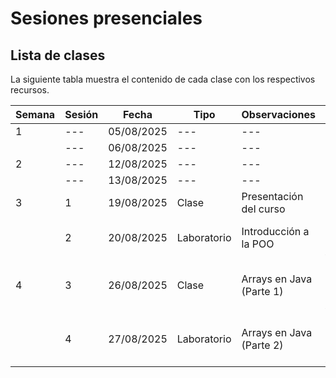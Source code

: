 # Sesiones presenciales


## Lista de clases

La siguiente tabla muestra el contenido de cada clase con los respectivos recursos.

|Semana|Sesión|Fecha|Tipo|Observaciones|Recursos|Entregable|
|---|---|---|---|---|---|---|
|1| --- | 05/08/2025 |---|---|---|---|
|| --- | 06/08/2025 | ---|---|---|---|
|2| --- | 12/08/2025 |---|---|---|---|
|| --- | 13/08/2025 |---|---|---|---|
|3| 1 | 19/08/2025 | Clase | Presentación del curso |---|---|
|| 2 | 20/08/2025 | Laboratorio |Introducción a la POO|Codigos POO [[link]](clase1/)|---|
|4| 3 | 26/08/2025 |Clase|Arrays en Java (Parte 1)|Códigos Arrays (Parte 1) [[link]](clase2/)|Laboratorio 1 [[link]](https://github.com/algoritmos-poli/lab1-repaso_POO)|
|| 4 | 27/08/2025 | Laboratorio|Arrays en Java (Parte 2)|Códigos Arrays (Parte 3) [[link]](clase3/)|Laboratorio 2 [[link]](https://github.com/algoritmos-poli/lab2-arrays)|